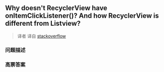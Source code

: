 ## Why doesn't RecyclerView have onItemClickListener()? And how RecyclerView is different from Listview?

> 译者 译自 [stackoverflow](http://stackoverflow.com/questions/24885223/why-doesnt-recyclerview-have-onitemclicklistener-and-how-recyclerview-is-dif) 

### 问题描述 

### 高票答案 

